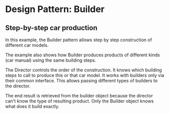 # Design Pattern: Builder
## Step-by-step car production
In this example, the Builder pattern allows step by step construction of different car models.

The example also shows how Builder produces products of different kinds (car manual)
using the same building steps.

The Director controls the order of the construction. It knows which building steps to call
to produce this or that car model. It works with builders only via their common interface.
This allows passing different types of builders to the director.

The end result is retrieved from the builder object because the director can't know the type of resulting product.
Only the Builder object knows what does it build exactly.